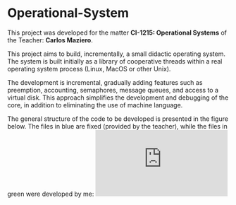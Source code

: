 # Operational-System

This project was developed for the matter **CI-1215: Operational Systems** of the Teacher: **Carlos Maziero**.

This project aims to build, incrementally, a small didactic operating system. The system is built initially as a library of cooperative threads within a real operating system process (Linux, MacOS or other Unix).

The development is incremental, gradually adding features such as preemption, accounting, semaphores, message queues, and access to a virtual disk. This approach simplifies the development and debugging of the core, in addition to eliminating the use of machine language.

The general structure of the code to be developed is presented in the figure below. The files in blue are fixed (provided by the teacher), while the files in green were developed by me:
![Schema](https://wiki.inf.ufpr.br/maziero/lib/exe/fetch.php?cache=&media=so:ppos_disk.png)
